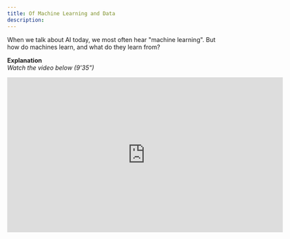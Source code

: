 ```yaml
---
title: Of Machine Learning and Data
description:
---
```


When we talk about AI today, we most often hear "machine learning". But how do machines learn, and what do they learn from?

**Explanation**  
_Watch the video below (9'35")_

<center><iframe width="640" height="360" src="https://www.youtube.com/embed/XD6fvv7ldA8?rel=0&showinfo=0&cc_load_policy=1&hl=en&modestbranding=1" frameborder="0" allowfullscreen></iframe></center>
